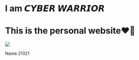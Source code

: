 # I am 𝘾𝙔𝘽𝙀𝙍 𝙒𝘼𝙍𝙍𝙄𝙊𝙍

#  This is the personal website❤🤘

<a href="https://cyber01warriors.github.io/IamCyber/"><img src="https://raw.githubusercontent.com/Cyber01warriors/IamCyber/main/bg.png"></a>

<th>
  <tr>Name</tr>
  <tr>21321</tr>
</th>
